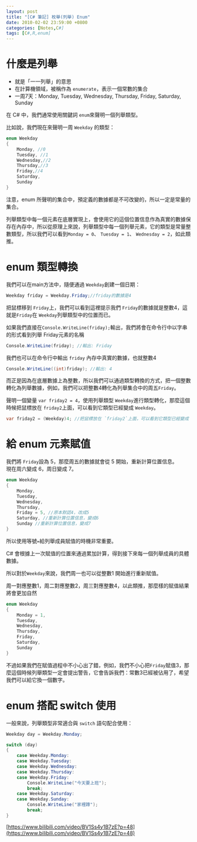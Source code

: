 ```yaml
---
layout: post
title: "[C# 筆記] 枚舉(列舉) Enum"
date: 2010-02-02 23:59:00 +0800
categories: [Notes,C#]
tags: [C#,R,enum]
---
```


# 什麼是列舉

- 就是「一一列舉」的意思
- 在計算機領域，被稱作為 `enumerate`，表示一個常數的集合
- 一周7天：Monday, Tuesday, Wednesday, Thursday, Friday, Saturday, Sunday

在 C# 中，我們通常使用關鍵詞 `enum`來聲明一個列舉類型。     

比如說，我們現在來聲明一周 `Weekday` 的類型：

```c#
enum Weekday
{
    Monday, //0
    Tuesday, //1
    Wednesday,//2
    Thursday,//3
    Friday,//4
    Saturday,
    Sunday
}
```
注意，enum 所聲明的集合中，預定義的數據都是不可改變的，所以一定是常量的集合。       

列舉類型中每一個元素在底層實現上，會使用它的這個位置信息作為真實的數據保存在內存中，所以從原理上來說，列舉類型中每一個列舉元素，它的類型是常量整數類型，所以我們可以看到`Monday = 0`、 `Tuesday = 1`、 `Wednesday = 2`，如此類推。      

# enum 類型轉換

我們可以在main方法中，隨便通過 `Weekday`創建一個日期：

```c# 
Weekday friday = Weekday.Friday;//friday的數據是4
```

把鼠標移到 `Friday`上，我們可以看到這裡提示我們 `Friday`的數據就是整數4，這就是`Friday`在 `Weekday`列舉類型中的位置而已。       

如果我們直接在`Console.WriteLine(friday);`輸出，我們將會在命令行中以字串的形式看到列舉 Friday元素的名稱

```c#
Console.WriteLine(friday); //輸出: Friday
```

我們也可以在命令行中輸出 `friday` 內存中真實的數據，也就整數4

```c#
Console.WriteLine((int)friday); //輸出: 4
```
而正是因為在底層數據上為整數，所以我們可以通過類型轉換的方式，把一個整數轉化為列舉數據，例如，我們可以把整數4轉化為列舉集合中的周五`Friday`。       

聲明一個變量 `var friday2 = 4`，使用列舉類型 `Weekday`進行類型轉化，那麼這個時候把鼠標放在 `friday2`上面，可以看到它類型已經變成 `Weekday`。

```c#
var friday2 = (Weekday)4; //把鼠標放在 `friday2`上面，可以看到它類型已經變成 `Weekday`
```

# 給 enum 元素賦值

我們將 `Friday`設為 5，那麼周五的數據就會從 5 開始，重新計算位置信息。  
現在周六變成 6，周日變成 7。    

```c#
enum Weekday
{
    Monday,
    Tuesday,
    Wednesday,
    Thursday,
    Friday = 5, //原本默認4，改成5
    Saturday, //重新計算位置信息，變成6
    Sunday //重新計算位置信息，變成7
}
```
所以使用等號`=`給列舉成員賦值的時機非常重要。       

C# 會根據上一次賦值的位置來通過累加計算，得到接下來每一個列舉成員的具體數據。       

所以對於`Weekday`來說，我們周一也可以從整數1 開始進行重新賦值。     

周一對應整數1，周二對應整數2，周三對應整數4，以此類推，那麼樣的賦值結果將會更加自然

```c#
enum Weekday
{
    Monday = 1,
    Tuesday,
    Wednesday,
    Thursday,
    Friday,
    Saturday,
    Sunday
}
```

不過如果我們在賦值過程中不小心出了錯，例如，我們不小心把`Friday`賦值3，那麼這個時候列舉類型一定會提出警告，它會告訴我們：常數3已經被佔用了，希望我們可以給它換一個數字。        

# enum 搭配 switch 使用

一般來說，列舉類型非常適合與 `switch` 語句配合使用：

```c#
Weekday day = Weekday.Monday;

switch (day)
{
    case Weekday.Monday:
    case Weekday.Tuesday:
    case Weekday.Wednesday:
    case Weekday.Thursday:
    case Weekday.Friday:
        Console.WriteLine("今天要上班");
        break;
    case Weekday.Saturday:
    case Weekday.Sunday:
        Console.WriteLine("家裡蹲");
        break;
}
```

[https://www.bilibili.com/video/BV1Ss4y1B7zE?p=48](https://www.bilibili.com/video/BV1Ss4y1B7zE?p=48)
